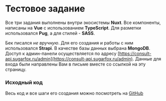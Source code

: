 # Тестовое задание

Все три задания выполнены внутри экосистемы **Nuxt**. Все компоненты, написаны на **Vue** с
использованием **TypeScript**. Для разметки использовался **Pug**, а для стилей - **SASS**.

Бек писался _не вручную_. Для его создания и работы с ним использовался **Strapi**. В качестве базы данных
выбрана **MongoDB**. Доступ к админ-панели осуществляется по адресу
[https://consult-api.sugarfox.ru/admin](https://consult-api.sugarfox.ru/admin).
Данные для входа были направлены Вам в письме вместе со ссылкой на эту страницу.

### Исходный код

Весь код и все шаги его создания можно посмотреть на [GitHub](https://github.com/SugarF0x/consult-test)
